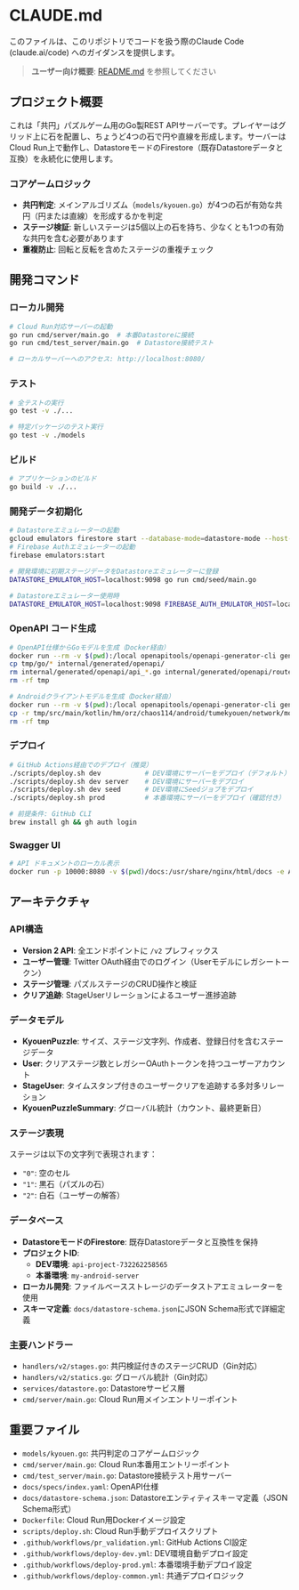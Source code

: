 # CLAUDE.md

このファイルは、このリポジトリでコードを扱う際のClaude Code (claude.ai/code) へのガイダンスを提供します。

> **ユーザー向け概要**: [README.md](./README.md) を参照してください

## プロジェクト概要

これは「共円」パズルゲーム用のGo製REST APIサーバーです。プレイヤーはグリッド上に石を配置し、ちょうど4つの石で円や直線を形成します。サーバーはCloud Run上で動作し、DatastoreモードのFirestore（既存Datastoreデータと互換）を永続化に使用します。

### コアゲームロジック
- **共円判定**: メインアルゴリズム（`models/kyouen.go`）が4つの石が有効な共円（円または直線）を形成するかを判定
- **ステージ検証**: 新しいステージは5個以上の石を持ち、少なくとも1つの有効な共円を含む必要があります
- **重複防止**: 回転と反転を含めたステージの重複チェック

## 開発コマンド

### ローカル開発
```bash
# Cloud Run対応サーバーの起動
go run cmd/server/main.go  # 本番Datastoreに接続
go run cmd/test_server/main.go  # Datastore接続テスト

# ローカルサーバーへのアクセス: http://localhost:8080/
```

### テスト
```bash
# 全テストの実行
go test -v ./...

# 特定パッケージのテスト実行
go test -v ./models
```

### ビルド
```bash
# アプリケーションのビルド
go build -v ./...
```

### 開発データ初期化
```bash
# Datastoreエミュレーターの起動
gcloud emulators firestore start --database-mode=datastore-mode --host-port=0.0.0.0:9098
# Firebase Authエミュレーターの起動
firebase emulators:start

# 開発環境に初期ステージデータをDatastoreエミュレーターに登録
DATASTORE_EMULATOR_HOST=localhost:9098 go run cmd/seed/main.go

# Datastoreエミュレーター使用時
DATASTORE_EMULATOR_HOST=localhost:9098 FIREBASE_AUTH_EMULATOR_HOST=localhost:9099 go run cmd/server/main.go
```

### OpenAPI コード生成
```bash
# OpenAPI仕様からGoモデルを生成（Docker経由）
docker run --rm -v $(pwd):/local openapitools/openapi-generator-cli generate -i /local/docs/specs/index.yaml -g go-server -o /local/tmp
cp tmp/go/* internal/generated/openapi/
rm internal/generated/openapi/api_*.go internal/generated/openapi/routers.go internal/generated/openapi/logger.go
rm -rf tmp

# Androidクライアントモデルを生成（Docker経由）
docker run --rm -v $(pwd):/local openapitools/openapi-generator-cli generate -i /local/docs/specs/index.yaml -g kotlin -o /local/tmp --additional-properties="packageName=hm.orz.chaos114.android.tumekyouen.network"
cp -r tmp/src/main/kotlin/hm/orz/chaos114/android/tumekyouen/network/models ../kyouen-android/app/src/main/java/hm/orz/chaos114/android/tumekyouen/network
rm -rf tmp
```

### デプロイ
```bash
# GitHub Actions経由でのデプロイ（推奨）
./scripts/deploy.sh dev           # DEV環境にサーバーをデプロイ（デフォルト）
./scripts/deploy.sh dev server    # DEV環境にサーバーをデプロイ
./scripts/deploy.sh dev seed      # DEV環境にSeedジョブをデプロイ
./scripts/deploy.sh prod          # 本番環境にサーバーをデプロイ（確認付き）

# 前提条件: GitHub CLI
brew install gh && gh auth login
```

### Swagger UI
```bash
# API ドキュメントのローカル表示
docker run -p 10000:8080 -v $(pwd)/docs:/usr/share/nginx/html/docs -e API_URL=http://localhost:10000/docs/specs/index.yaml swaggerapi/swagger-ui
```

## アーキテクチャ

### API構造
- **Version 2 API**: 全エンドポイントに `/v2` プレフィックス
- **ユーザー管理**: Twitter OAuth経由でのログイン（Userモデルにレガシートークン）
- **ステージ管理**: パズルステージのCRUD操作と検証
- **クリア追跡**: StageUserリレーションによるユーザー進捗追跡

### データモデル
- **KyouenPuzzle**: サイズ、ステージ文字列、作成者、登録日付を含むステージデータ
- **User**: クリアステージ数とレガシーOAuthトークンを持つユーザーアカウント
- **StageUser**: タイムスタンプ付きのユーザークリアを追跡する多対多リレーション
- **KyouenPuzzleSummary**: グローバル統計（カウント、最終更新日）

### ステージ表現
ステージは以下の文字列で表現されます：
- `"0"`: 空のセル
- `"1"`: 黒石（パズルの石）
- `"2"`: 白石（ユーザーの解答）

### データベース
- **DatastoreモードのFirestore**: 既存Datastoreデータと互換性を保持
- **プロジェクトID**: 
  - **DEV環境**: `api-project-732262258565`
  - **本番環境**: `my-android-server`
- **ローカル開発**: ファイルベースストレージのデータストアエミュレーターを使用
- **スキーマ定義**: `docs/datastore-schema.json`にJSON Schema形式で詳細定義

### 主要ハンドラー
- `handlers/v2/stages.go`: 共円検証付きのステージCRUD（Gin対応）
- `handlers/v2/statics.go`: グローバル統計（Gin対応）
- `services/datastore.go`: Datastoreサービス層
- `cmd/server/main.go`: Cloud Run用メインエントリーポイント

## 重要ファイル
- `models/kyouen.go`: 共円判定のコアゲームロジック
- `cmd/server/main.go`: Cloud Run本番用エントリーポイント
- `cmd/test_server/main.go`: Datastore接続テスト用サーバー
- `docs/specs/index.yaml`: OpenAPI仕様
- `docs/datastore-schema.json`: Datastoreエンティティスキーマ定義（JSON Schema形式）
- `Dockerfile`: Cloud Run用Dockerイメージ設定
- `scripts/deploy.sh`: Cloud Run手動デプロイスクリプト
- `.github/workflows/pr_validation.yml`: GitHub Actions CI設定
- `.github/workflows/deploy-dev.yml`: DEV環境自動デプロイ設定
- `.github/workflows/deploy-prod.yml`: 本番環境手動デプロイ設定
- `.github/workflows/deploy-common.yml`: 共通デプロイロジック
